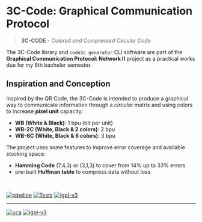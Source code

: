 # 3C-Code: Graphical Communication Protocol 
> **3C-CODE** - _Colored and Compressed Circular Code_

The 3C-Code library and `code3c generator` CLI software are part of the 
<b>Graphical Communication Protocol: Network II</b> project as a practical works 
due for my 6th bachelor semester.

## Inspiration and Conception

Inspired by the QR Code, the 3C-Code is intended to produce a graphical way to communicate
information through a <i>circular</i> matrix and using colors to increase <b>pixel unit</b> 
capacity:

<ul>
    <li><b>WB (White & Black)</b>: 1 bpu (bit per unit)</li>
    <li><b>WB-2C (White, Black & 2 colors)</b>: 2 bpu</li>
    <li><b>WB-6C (White, Black & 6 colors)</b>: 3 bpu</li>
</ul>

The project uses some features to improve error coverage and available stocking space:
<ul>
    <li><b>Hamming Code</b> (7,4,3) or (3,1,3) to cover from 14% up to 33% errors</li>
    <li>pre-built <b>Huffman table</b> to compress data without loss</li>
</ul>

<br/>

[![pipeline](https://gitlab.isima.fr/rinbaudelet/uca-l3_graphicalprot/badges/master/pipeline.svg)](https://gitlab.isima.fr/rinbaudelet/uca-l3_graphicalprot/-/pipelines?page=1&scope=all&ref=master)
[![Tests](https://gitlab.isima.fr/rinbaudelet/uca-l3_graphicalprot/-/badges/release.svg)](https://gitlab.isima.fr/rinbaudelet/uca-l3_graphicalprot/-/releases)
[![lgpl-v3](https://img.shields.io/github/license/madeshiro/3c-code?color=red&logo=license)](https://www.gnu.org/licenses/lgpl-3.0.html)

---
[//]: <> (TODO readme.md)
[![uca](https://www.uca.fr/uas/ksup/LOGO_CLAIR/UCA__Logo_head.png)](https://www.uca.fr)
[![lgpl-v3](https://www.gnu.org/graphics/lgplv3-with-text-154x68.png)](https://www.gnu.org/licenses/lgpl-3.0.html)